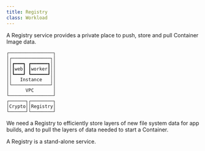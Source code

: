 ```yaml
---
title: Registry
class: Workload
---
```


A Registry service provides a private place to push, store and pull Container Image data.

```ascii
┌────────────────┐
│┌──────────────┐│
││┏━━━┓ ┏━━━━━━┓││
││┃web┃ ┃worker┃││
││┗━━━┛ ┗━━━━━━┛││
││   Instance   ││
│└──────────────┘│
│      VPC       │
└────────────────┘
┌──────┐┌────────┐
│Crypto││Registry│
└──────┘└────────┘
```

We need a Registry to efficiently store layers of new file system data for app builds, and to pull the layers of data needed to start a Container.

A Registry is a stand-alone service.
